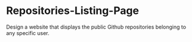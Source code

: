 # Repositories-Listing-Page
Design a website that displays the public Github repositories belonging to any specific user.
